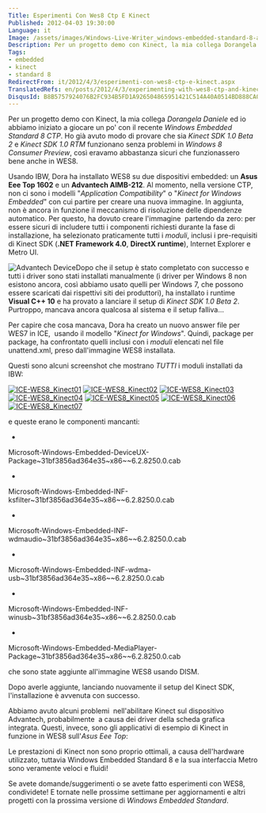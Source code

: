 ```yaml
---
Title: Esperimenti Con Wes8 Ctp E Kinect
Published: 2012-04-03 19:30:00
Language: it
Image: /assets/images/Windows-Live-Writer_windows-embedded-standard-8-and-kinect_E6A4_AsusEeeTop_3.jpg
Description: Per un progetto demo con Kinect, la mia collega Dorangela Daniele ed io abbiamo iniziato a giocare un po' con il recente Windows Embedded Standard 8 CTP . Ho già avuto modo di provare che sia Kinect SDK 1.0 Beta 2 e Kinect SDK 1.0 RTM funzionano senza problemi in Windows 8 Consumer Preview , così eravamo abbastanza sicuri che funzionassero bene anche in WES8.
Tags:
- embedded
- kinect
- standard 8
RedirectFrom: it/2012/4/3/esperimenti-con-wes8-ctp-e-kinect.aspx
TranslatedRefs: en/posts/2012/4/3/experimenting-with-wes8-ctp-and-kinect.md
DisqusId: B8B5757924076B2FC934B5FD1A926504865951421C514A40A0514BD888CA0E6D
---
```

Per un progetto demo con Kinect, la mia collega *Dorangela Daniele* ed io abbiamo iniziato a giocare un po' con il recente *Windows Embedded Standard 8 CTP*. Ho già avuto modo di provare che sia *Kinect SDK 1.0 Beta 2* e *Kinect SDK 1.0 RTM* funzionano senza problemi in *Windows 8 Consumer Preview*, così eravamo abbastanza sicuri che funzionassero bene anche in WES8.

Usando IBW, Dora ha installato WES8 su due dispositivi embedded: un **Asus Eee Top 1602** e un **Advantech AIMB-212**. Al momento, nella versione CTP, non ci sono i modelli "*Application Compatibility*" o "*Kinect for Windows Embedded*" con cui partire per creare una nuova immagine. In aggiunta, non è ancora in funzione il meccanismo di risoluzione delle dipendenze automatico. Per questo, ha dovuto creare l'immagine  partendo da zero: per essere sicuri di includere tutti i componenti richiesti durante la fase di installazione, ha selezionato praticamente tutti i *moduli*, inclusi i pre-requisiti di Kinect SDK (**.NET Framework 4.0**, **DirectX runtime**), Internet Explorer e Metro UI.

![Advantech Device](/assets/images/Windows-Live-Writer_windows-embedded-standard-8-and-kinect_E6A4_AdvantechDevice_3.jpg)Dopo che il setup è stato completato con successo e tutti i driver sono stati installati manualmente (i driver per Windows 8 non esistono ancora, così abbiamo usato quelli per Windows 7, che possono essere scaricati dai rispettivi siti dei produttori), ha installato i runtime **Visual C++ 10** e ha provato a lanciare il setup di *Kinect SDK 1.0 Beta 2*. Purtroppo, mancava ancora qualcosa al sistema e il setup falliva…

Per capire che cosa mancava, Dora ha creato un nuovo answer file per WES7 in ICE,  usando il modello "*Kinect for Windows*". Quindi, package per package, ha confrontato quelli inclusi con i *moduli* elencati nel file unattend.xml, preso dall'immagine WES8 installata.

Questi sono alcuni screenshot che mostrano *TUTTI* i moduli installati da IBW:

<a href="/media/2927/Windows-Live-Writer_windows-embedded-standard-8-and-kinect_E6A4_ICE-WES8_Kinect01_4.jpg"> ![ICE-WES8_Kinect01](/assets/images/Windows-Live-Writer_windows-embedded-standard-8-and-kinect_E6A4_ICE-WES8_Kinect01_thumb_1.jpg)</a> <a href="/media/2937/Windows-Live-Writer_windows-embedded-standard-8-and-kinect_E6A4_ICE-WES8_Kinect02_4.jpg"> ![ICE-WES8_Kinect02](/assets/images/Windows-Live-Writer_windows-embedded-standard-8-and-kinect_E6A4_ICE-WES8_Kinect02_thumb_1.jpg)</a> <a href="/media/2947/Windows-Live-Writer_windows-embedded-standard-8-and-kinect_E6A4_ICE-WES8_Kinect03_2.jpg"> ![ICE-WES8_Kinect03](/assets/images/Windows-Live-Writer_windows-embedded-standard-8-and-kinect_E6A4_ICE-WES8_Kinect03_thumb.jpg)</a> <a href="/media/2957/Windows-Live-Writer_windows-embedded-standard-8-and-kinect_E6A4_ICE-WES8_Kinect04_2.jpg"> ![ICE-WES8_Kinect04](/assets/images/Windows-Live-Writer_windows-embedded-standard-8-and-kinect_E6A4_ICE-WES8_Kinect04_thumb.jpg)</a> <a href="/media/2967/Windows-Live-Writer_windows-embedded-standard-8-and-kinect_E6A4_ICE-WES8_Kinect05_2.jpg"> ![ICE-WES8_Kinect05](/assets/images/Windows-Live-Writer_windows-embedded-standard-8-and-kinect_E6A4_ICE-WES8_Kinect05_thumb.jpg)</a> <a href="/media/2977/Windows-Live-Writer_windows-embedded-standard-8-and-kinect_E6A4_ICE-WES8_Kinect06_2.jpg"> ![ICE-WES8_Kinect06](/assets/images/Windows-Live-Writer_windows-embedded-standard-8-and-kinect_E6A4_ICE-WES8_Kinect06_thumb.jpg)</a> <a href="/media/2987/Windows-Live-Writer_windows-embedded-standard-8-and-kinect_E6A4_ICE-WES8_Kinect07_2.jpg"> ![ICE-WES8_Kinect07](/assets/images/Windows-Live-Writer_windows-embedded-standard-8-and-kinect_E6A4_ICE-WES8_Kinect07_thumb.jpg)</a>

e queste erano le componenti mancanti:

*   <div style="text-align: justify;">
Microsoft-Windows-Embedded-DeviceUX-Package~31bf3856ad364e35~x86~~6.2.8250.0.cab</div>

*   <div style="text-align: justify;">
Microsoft-Windows-Embedded-INF-ksfilter~31bf3856ad364e35~x86~~6.2.8250.0.cab</div>

*   <div style="text-align: justify;">
Microsoft-Windows-Embedded-INF-wdmaudio~31bf3856ad364e35~x86~~6.2.8250.0.cab</div>

*   <div style="text-align: justify;">
Microsoft-Windows-Embedded-INF-wdma-usb~31bf3856ad364e35~x86~~6.2.8250.0.cab</div>

*   <div style="text-align: justify;">
Microsoft-Windows-Embedded-INF-winusb~31bf3856ad364e35~x86~~6.2.8250.0.cab</div>

*   <div style="text-align: justify;">
Microsoft-Windows-Embedded-MediaPlayer-Package~31bf3856ad364e35~x86~~6.2.8250.0.cab</div>

che sono state aggiunte all'immagine WES8 usando DISM.

Dopo averle aggiunte, lanciando nuovamente il setup del Kinect SDK, l'installazione è avvenuta con successo.

Abbiamo avuto alcuni problemi  nell'abilitare Kinect sul dispositivo Advantech, probabilmente  a causa dei driver della scheda grafica integrata. Questi, invece, sono gli applicativi di esempio di Kinect in funzione in WES8 sull'*Asus Eee Top*:

<div id="scid:5737277B-5D6D-4f48-ABFC-DD9C333F4C5D:55d93e99-11b6-4f8b-825c-e53e1ddd5a3f" class="wlWriterEditableSmartContent" style="display: block; float: none; margin: 0px auto; padding: 0px; width: 448px;">
<object width="420" height="315" data="http://www.youtube.com/v/9IVbpARt9fQ?version=3&hl=it_IT" type="application/x-shockwave-flash"><param name="allowFullScreen" value="true">
<param name="allowscriptaccess" value="always">
<param name="src" value="http://www.youtube.com/v/9IVbpARt9fQ?version=3&hl=it_IT">
<param name="allowfullscreen" value="true">
</object></div>

Le prestazioni di Kinect non sono proprio ottimali, a causa dell'hardware utilizzato, tuttavia Windows Embedded Standard 8 e la sua interfaccia Metro sono veramente veloci e fluidi!

Se avete domande/suggerimenti o se avete fatto esperimenti con WES8, condividete! E tornate nelle prossime settimane per aggiornamenti e altri progetti con la prossima versione di *Windows Embedded Standard*.
